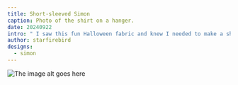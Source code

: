 ```yaml
---
title: Short-sleeved Simon
caption: Photo of the shirt on a hanger.
date: 20240922
intro: " I saw this fun Halloween fabric and knew I needed to make a shirt!"
author: starfirebird
designs:
  - simon
---
```


![The image alt goes here](https://imagedelivery.net/ouSuR9yY1bHt-fuAokSA5Q/showcase-short-sleeved-simon-1/public "Photo of the shirt being worn")
